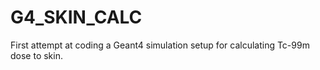 # G4_SKIN_CALC
First attempt at coding a Geant4 simulation setup for calculating Tc-99m dose to skin.
